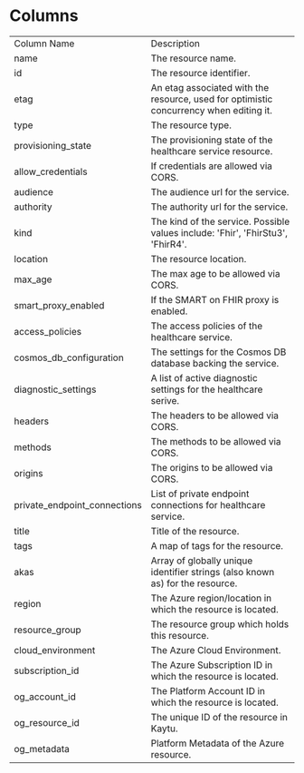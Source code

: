# Columns  

<table>
	<tr><td>Column Name</td><td>Description</td></tr>
	<tr><td>name</td><td>The resource name.</td></tr>
	<tr><td>id</td><td>The resource identifier.</td></tr>
	<tr><td>etag</td><td>An etag associated with the resource, used for optimistic concurrency when editing it.</td></tr>
	<tr><td>type</td><td>The resource type.</td></tr>
	<tr><td>provisioning_state</td><td>The provisioning state of the healthcare service resource.</td></tr>
	<tr><td>allow_credentials</td><td>If credentials are allowed via CORS.</td></tr>
	<tr><td>audience</td><td>The audience url for the service.</td></tr>
	<tr><td>authority</td><td>The authority url for the service.</td></tr>
	<tr><td>kind</td><td>The kind of the service. Possible values include: &#39;Fhir&#39;, &#39;FhirStu3&#39;, &#39;FhirR4&#39;.</td></tr>
	<tr><td>location</td><td>The resource location.</td></tr>
	<tr><td>max_age</td><td>The max age to be allowed via CORS.</td></tr>
	<tr><td>smart_proxy_enabled</td><td>If the SMART on FHIR proxy is enabled.</td></tr>
	<tr><td>access_policies</td><td>The access policies of the healthcare service.</td></tr>
	<tr><td>cosmos_db_configuration</td><td>The settings for the Cosmos DB database backing the service.</td></tr>
	<tr><td>diagnostic_settings</td><td>A list of active diagnostic settings for the healthcare serive.</td></tr>
	<tr><td>headers</td><td>The headers to be allowed via CORS.</td></tr>
	<tr><td>methods</td><td>The methods to be allowed via CORS.</td></tr>
	<tr><td>origins</td><td>The origins to be allowed via CORS.</td></tr>
	<tr><td>private_endpoint_connections</td><td>List of private endpoint connections for healthcare service.</td></tr>
	<tr><td>title</td><td>Title of the resource.</td></tr>
	<tr><td>tags</td><td>A map of tags for the resource.</td></tr>
	<tr><td>akas</td><td>Array of globally unique identifier strings (also known as) for the resource.</td></tr>
	<tr><td>region</td><td>The Azure region/location in which the resource is located.</td></tr>
	<tr><td>resource_group</td><td>The resource group which holds this resource.</td></tr>
	<tr><td>cloud_environment</td><td>The Azure Cloud Environment.</td></tr>
	<tr><td>subscription_id</td><td>The Azure Subscription ID in which the resource is located.</td></tr>
	<tr><td>og_account_id</td><td>The Platform Account ID in which the resource is located.</td></tr>
	<tr><td>og_resource_id</td><td>The unique ID of the resource in Kaytu.</td></tr>
	<tr><td>og_metadata</td><td>Platform Metadata of the Azure resource.</td></tr>
</table>
